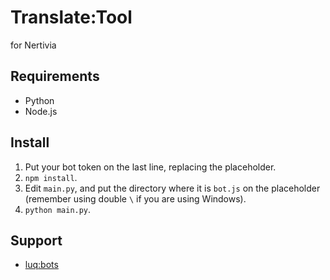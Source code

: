 # Translate:Tool
for Nertivia

## Requirements
- Python
- Node.js

## Install
1. Put your bot token on the last line, replacing the placeholder.
2. `npm install`.
3. Edit `main.py`, and put the directory where it is `bot.js` on the placeholder (remember using double `\` if you are using Windows).
4. `python main.py`.

## Support
- [luq:bots](https://nertivia.net/i/GLCdrR)
